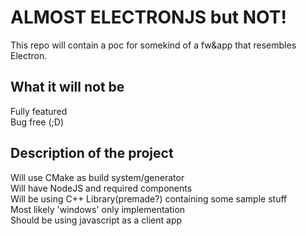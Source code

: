 # ALMOST ELECTRONJS but NOT!
This repo will contain a poc for somekind of a fw&app that resembles Electron.  

## What it will not be
Fully featured  
Bug free (;D)

## Description of the project
Will use CMake as build system/generator  
Will have NodeJS and required components  
Will be using C++ Library(premade?) containing some sample stuff  
Most likely 'windows' only implementation  
Should be using javascript as a client app  
